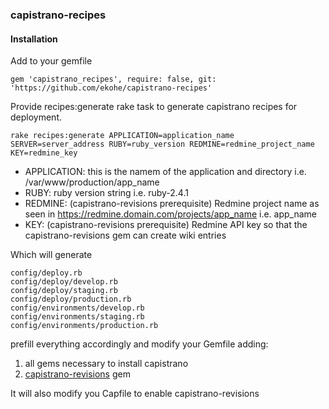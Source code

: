 ### capistrano-recipes

#### Installation

Add to your gemfile

```
gem 'capistrano_recipes', require: false, git: 'https://github.com/ekohe/capistrano-recipes'
```

Provide recipes:generate rake task to generate capistrano recipes for deployment.

```
rake recipes:generate APPLICATION=application_name SERVER=server_address RUBY=ruby_version REDMINE=redmine_project_name KEY=redmine_key
```

- APPLICATION: this is the namem of the application and directory i.e. /var/www/production/app_name
- RUBY: ruby version string i.e. ruby-2.4.1
- REDMINE: (capistrano-revisions prerequisite) Redmine project name as seen in https://redmine.domain.com/projects/app_name i.e. app_name
- KEY: (capistrano-revisions prerequisite) Redmine API key so that the capistrano-revisions gem can create wiki entries

Which will generate

```
config/deploy.rb
config/deploy/develop.rb
config/deploy/staging.rb
config/deploy/production.rb
config/environments/develop.rb
config/environments/staging.rb
config/environments/production.rb
```

prefill everything accordingly and modify your Gemfile adding:

1. all gems necessary to install capistrano
1. [capistrano-revisions](https://github.com/maverick9000/capistrano-revisions) gem

It will also modify you Capfile to enable capistrano-revisions
